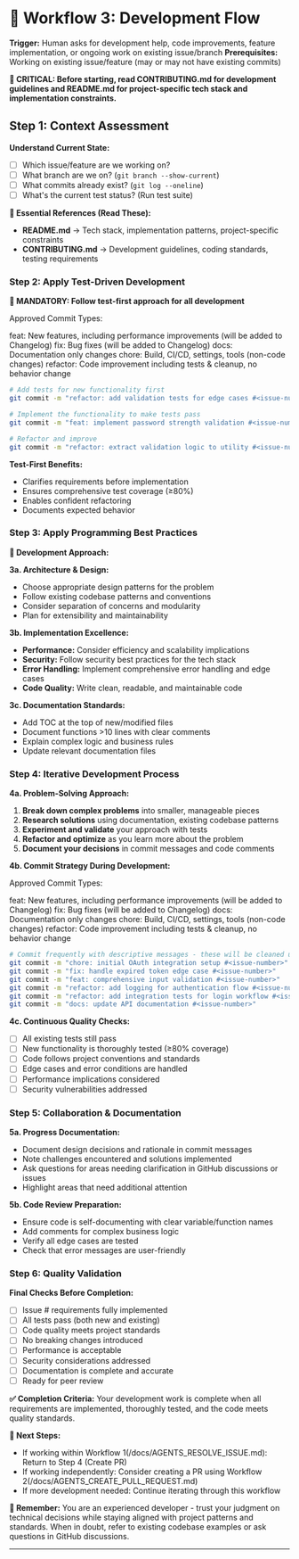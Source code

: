# 🔧 Workflow 3: Development Flow

<!--
===============================================
Document: AGENTS_DEVELOPMENT.md
Purpose: Guide AI assistants through ongoing development work and code improvements

Overview:
  - Context Assessment & Current State Analysis
  - Test-Driven Development (TDD) Application
  - Programming Best Practices
  - Iterative Development Process
  - Collaboration & Documentation
  - Quality Validation

Key Sections:
  1. Context Assessment → Understand current state and requirements
  2. Test-Driven Development → Test-first approach with approved commit types
  3. Programming Best Practices → Architecture, implementation, documentation
  4. Iterative Development → Problem-solving approach and commit strategy
  5. Collaboration & Documentation → Progress docs and code review prep
  6. Quality Validation → Final checks and completion criteria

Critical Dependencies:
  - CONTRIBUTING.md → Development guidelines, coding standards, testing requirements
  - README.md → Tech stack, implementation patterns, project-specific constraints
  - Approved commit types: feat, fix, docs, chore, refactor
===============================================
-->

**Trigger:** Human asks for development help, code improvements, feature implementation, or ongoing work on existing issue/branch
**Prerequisites:** Working on existing issue/feature (may or may not have existing commits)

**🚨 CRITICAL: Before starting, read CONTRIBUTING.md for development guidelines and README.md for project-specific tech stack and implementation constraints.**

## Step 1: Context Assessment

**Understand Current State:**

- [ ] Which issue/feature are we working on?
- [ ] What branch are we on? (`git branch --show-current`)
- [ ] What commits already exist? (`git log --oneline`)
- [ ] What's the current test status? (Run test suite)

**📖 Essential References (Read These):**

- **README.md** → Tech stack, implementation patterns, project-specific constraints
- **CONTRIBUTING.md** → Development guidelines, coding standards, testing requirements

### Step 2: Apply Test-Driven Development

**🚨 MANDATORY: Follow test-first approach for all development**

Approved Commit Types:

feat: New features, including performance improvements (will be added to Changelog)
fix: Bug fixes (will be added to Changelog)
docs: Documentation only changes
chore: Build, CI/CD, settings, tools (non-code changes)
refactor: Code improvement including tests & cleanup, no behavior change

```bash
# Add tests for new functionality first
git commit -m "refactor: add validation tests for edge cases #<issue-number>"

# Implement the functionality to make tests pass
git commit -m "feat: implement password strength validation #<issue-number>"

# Refactor and improve
git commit -m "refactor: extract validation logic to utility #<issue-number>"
```

**Test-First Benefits:**

- Clarifies requirements before implementation
- Ensures comprehensive test coverage (≥80%)
- Enables confident refactoring
- Documents expected behavior

### Step 3: Apply Programming Best Practices

**🔧 Development Approach:**

**3a. Architecture & Design:**

- Choose appropriate design patterns for the problem
- Follow existing codebase patterns and conventions
- Consider separation of concerns and modularity
- Plan for extensibility and maintainability

**3b. Implementation Excellence:**

- **Performance:** Consider efficiency and scalability implications
- **Security:** Follow security best practices for the tech stack
- **Error Handling:** Implement comprehensive error handling and edge cases
- **Code Quality:** Write clean, readable, and maintainable code

**3c. Documentation Standards:**

- Add TOC at the top of new/modified files
- Document functions >10 lines with clear comments
- Explain complex logic and business rules
- Update relevant documentation files

### Step 4: Iterative Development Process

**4a. Problem-Solving Approach:**

1. **Break down complex problems** into smaller, manageable pieces
2. **Research solutions** using documentation, existing codebase patterns
3. **Experiment and validate** your approach with tests
4. **Refactor and optimize** as you learn more about the problem
5. **Document your decisions** in commit messages and code comments

**4b. Commit Strategy During Development:**

Approved Commit Types:

feat: New features, including performance improvements (will be added to Changelog)
fix: Bug fixes (will be added to Changelog)
docs: Documentation only changes
chore: Build, CI/CD, settings, tools (non-code changes)
refactor: Code improvement including tests & cleanup, no behavior change

```bash
# Commit frequently with descriptive messages - these will be cleaned up later
git commit -m "chore: initial OAuth integration setup #<issue-number>"
git commit -m "fix: handle expired token edge case #<issue-number>"
git commit -m "feat: comprehensive input validation #<issue-number>"
git commit -m "refactor: add logging for authentication flow #<issue-number>"
git commit -m "refactor: add integration tests for login workflow #<issue-number>"
git commit -m "docs: update API documentation #<issue-number>"
```

**4c. Continuous Quality Checks:**

- [ ] All existing tests still pass
- [ ] New functionality is thoroughly tested (≥80% coverage)
- [ ] Code follows project conventions and standards
- [ ] Edge cases and error conditions are handled
- [ ] Performance implications considered
- [ ] Security vulnerabilities addressed

### Step 5: Collaboration & Documentation

**5a. Progress Documentation:**

- Document design decisions and rationale in commit messages
- Note challenges encountered and solutions implemented
- Ask questions for areas needing clarification in GitHub discussions or issues
- Highlight areas that need additional attention

**5b. Code Review Preparation:**

- Ensure code is self-documenting with clear variable/function names
- Add comments for complex business logic
- Verify all edge cases are tested
- Check that error messages are user-friendly

### Step 6: Quality Validation

**Final Checks Before Completion:**

- [ ] Issue #<number> requirements fully implemented
- [ ] All tests pass (both new and existing)
- [ ] Code quality meets project standards
- [ ] No breaking changes introduced
- [ ] Performance is acceptable
- [ ] Security considerations addressed
- [ ] Documentation is complete and accurate
- [ ] Ready for peer review

**✅ Completion Criteria:**
Your development work is complete when all requirements are implemented, thoroughly tested, and the code meets quality standards.

**🎯 Next Steps:**

- If working within Workflow 1(/docs/AGENTS_RESOLVE_ISSUE.md): Return to Step 4 (Create PR)
- If working independently: Consider creating a PR using Workflow 2(/docs/AGENTS_CREATE_PULL_REQUEST.md)
- If more development needed: Continue iterating through this workflow

**📝 Remember:** You are an experienced developer - trust your judgment on technical decisions while staying aligned with project patterns and standards. When in doubt, refer to existing codebase examples or ask questions in GitHub discussions.

---
